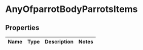 # AnyOfparrotBodyParrotsItems

## Properties
Name | Type | Description | Notes
------------ | ------------- | ------------- | -------------
